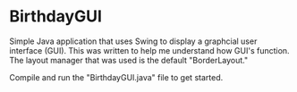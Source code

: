 # BirthdayGUI
Simple Java application that uses Swing to display a graphcial user interface (GUI).
This was written to help me understand how GUI's function.
The layout manager that was used is the default "BorderLayout."


Compile and run the "BirthdayGUI.java" file to get started.
